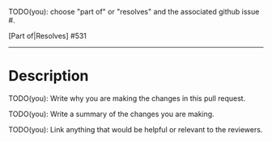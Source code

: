 
TODO(you): choose "part of" or "resolves" and the associated github issue #.

[Part of|Resolves] #531 

---

# Description

TODO(you): Write why you are making the changes in this pull request.

TODO(you): Write a summary of the changes you are making.

TODO(you): Link anything that would be helpful or relevant to the reviewers.
